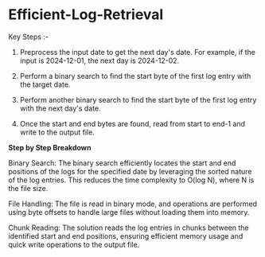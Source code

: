 # Efficient-Log-Retrieval
Key Steps :- 
 
1. Preprocess the input date to get the next day's date. For example, if the input is 2024-12-01, the next day is 2024-12-02.

2. Perform a binary search to find the start byte of the first log entry with the target date.

3. Perform another binary search to find the start byte of the first log entry with the next day's date.

4. Once the start and end bytes are found, read from start to end-1 and write to the output file.

**Step by Step Breakdown**

Binary Search: The binary search efficiently locates the start and end positions of the logs for the specified date by leveraging the sorted nature of the log entries. This reduces the time complexity to O(log N), where N is the file size.

File Handling: The file is read in binary mode, and operations are performed using byte offsets to handle large files without loading them into memory.

Chunk Reading: The solution reads the log entries in chunks between the identified start and end positions, ensuring efficient memory usage and quick write operations to the output file.

